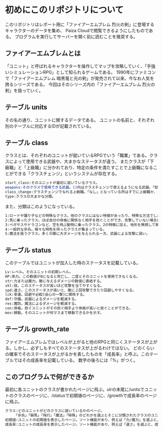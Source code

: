 # 初めにこのリポジトリについて

このリポジトリはレポート用に「ファイアーエムブレム 烈火の剣」に登場するキャラクターのデータを集め、
Paiza Cloudで閲覧できるようにしたものである。
プログラムを実行してサーバーを開く前に読むことを推奨する。

## ファイアーエムブレムとは

「ユニット」と呼ばれるキャラクターを操作してマップを攻略していく、「手強いシミュレーションRPG」として知られるゲームである。
1990年にファミコンで「ファイアーエムブレム 暗黒竜と光の剣」が発売されて以来、今なお人気を誇るシリーズである。
今回はそのシリーズ内の「ファイアーエムブレム 烈火の剣」を扱っていく。

## テーブル units

その名の通り、ユニットに関するデータである。
ユニットの名前と、それぞれ別のテーブルに対応するIDが記載されている。

## テーブル class

クラスとは、それぞれのユニットが就いているRPGでいう「職業」である。クラスによって使用できる武器や、大まかなステータスが違う。
またクラスが「下級職」と「上級職」に分かれており、特定の条件を満たすことで上級職になることができる「クラスチェンジ」というシステムが存在する。
```bash
start_class:そのユニットが最初に就いているクラス。
weapons:そのクラスで使用できる武器。()内はクラスチェンジで使えるようになる武器。「杖」または「なし」となっているクラスは攻撃できない。
class_change:クラスチェンジでなれる上級職。「なし」となっている所はすでに上級職か、クラスチェンジできないクラス。
type:クラスの大まかな分類。
```
また、分類はこのようになっている。
```bash
1:ロードや踊り子などの特殊なクラス。他のクラスにはない特徴があったり、特殊な方法でしかクラスチェンジできなかったりする。
2:馬に乗ったクラス。ほぼ自分の体格に関係なく相手を担ぐことができ、攻撃していない場合に限りもう一度移動ができる。
3:ペガサスやドラゴンなど、空を飛ぶ動物に乗ったクラス。2の特徴に加え、地形を無視して移動できる。しかし弓に弱い。
4:一般的な歩兵。様々な特色を持ったクラスが集まっている。
5:魔法を扱うクラス。多くの敵に大ダメージを与えられる一方、武器による攻撃に弱い。
```

## テーブル status

このテーブルではユニットが加入した時のステータスを記載している。
```bash
Lv:レベル。そのユニットの初期レベル。
HP:体力。この数値が0になると死亡し、二度とそのユニットを使用できなくなる。
str:力または魔力。敵に与えるダメージの数値に直結する。
skl:技。このステータスが高いほど攻撃を当てやすくなる。
spd:速さ。このステータスが高いと、敵に２回攻撃できたり回避しやすくなる。
lck:幸運。回避や必殺(会心の一撃)に関係する。
def:守備。武器によるダメージを軽減する。
res:魔防。魔法によるダメージを軽減する。
con:体格。担ぐユニットがその担ぐ相手より体格が高いと担ぐことができる。
mov:移動。そのユニットが何マスまで移動できるかを示す。
```

## テーブル growth_rate

ファイアーエムブレムではレベルが上がると他のRPGと同じくステータスが上がる。しかし、必ずしもすべてのステータスが上がるわけではない。
どのくらいの確率でそのステータスが上がるかを表したものを「成長率」と呼ぶ。このテーブルではその成長率を記載している。
数字の後ろには「%」がつく。

## このプログラムで何ができるか

最初に各ユニットのクラスが書かれたページに飛ぶ。ulrの末尾に/unitsでユニットのクラスのページに、/statusで初期値のページに、/growthで成長率のページに飛ぶ。
```bash
クラス:どのユニットがどのクラスに就いているかのページ。
　　　「歩兵」「騎馬」「飛行」「魔法」「特殊」のどれかを選ぶとそこに分類されたクラスのユニットが表示される。
初期値:ユニットの初期値を表示したページ。ソート機能があり、例えば「力/魔力」を選ぶと、力/魔力が高い順に表示される。
成長率:ユニットの成長率を表示したページ。ソート機能があり、例えば「速さ」を選ぶと、成長率が高い順に表示される。
```
